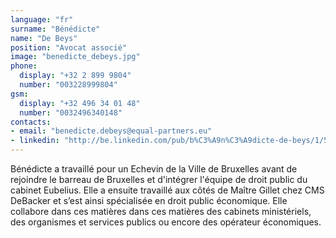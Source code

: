 ```yaml
---
language: "fr"
surname: "Bénédicte"
name: "De Beys"
position: "Avocat associé"
image: "benedicte_debeys.jpg"
phone:
  display: "+32 2 899 9804"
  number: "003228999804"
gsm:
  display: "+32 496 34 01 48"
  number: "0032496340148"
contacts:
- email: "benedicte.debeys@equal-partners.eu"
- linkedin: "http://be.linkedin.com/pub/b%C3%A9n%C3%A9dicte-de-beys/1/579/815/en"
---
```

Bénédicte a travaillé pour un Echevin de la Ville de Bruxelles avant de rejoindre le barreau de Bruxelles et d'intégrer l'équipe de droit public du cabinet Eubelius. Elle a ensuite travaillé aux côtés de Maître Gillet chez CMS DeBacker et s’est ainsi spécialisée en droit public économique. Elle collabore dans ces matières dans ces matières des cabinets ministériels, des organismes et services publics ou encore des opérateur économiques.